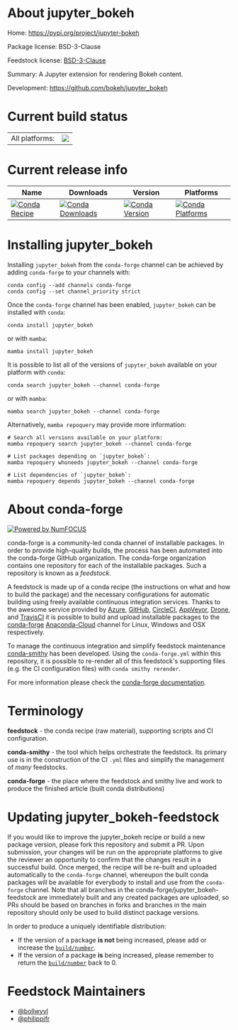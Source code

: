 About jupyter_bokeh
===================

Home: https://pypi.org/project/jupyter-bokeh

Package license: BSD-3-Clause

Feedstock license: [BSD-3-Clause](https://github.com/conda-forge/jupyter_bokeh-feedstock/blob/main/LICENSE.txt)

Summary: A Jupyter extension for rendering Bokeh content.

Development: https://github.com/bokeh/jupyter_bokeh

Current build status
====================


<table><tr><td>All platforms:</td>
    <td>
      <a href="https://dev.azure.com/conda-forge/feedstock-builds/_build/latest?definitionId=9908&branchName=main">
        <img src="https://dev.azure.com/conda-forge/feedstock-builds/_apis/build/status/jupyter_bokeh-feedstock?branchName=main">
      </a>
    </td>
  </tr>
</table>

Current release info
====================

| Name | Downloads | Version | Platforms |
| --- | --- | --- | --- |
| [![Conda Recipe](https://img.shields.io/badge/recipe-jupyter_bokeh-green.svg)](https://anaconda.org/conda-forge/jupyter_bokeh) | [![Conda Downloads](https://img.shields.io/conda/dn/conda-forge/jupyter_bokeh.svg)](https://anaconda.org/conda-forge/jupyter_bokeh) | [![Conda Version](https://img.shields.io/conda/vn/conda-forge/jupyter_bokeh.svg)](https://anaconda.org/conda-forge/jupyter_bokeh) | [![Conda Platforms](https://img.shields.io/conda/pn/conda-forge/jupyter_bokeh.svg)](https://anaconda.org/conda-forge/jupyter_bokeh) |

Installing jupyter_bokeh
========================

Installing `jupyter_bokeh` from the `conda-forge` channel can be achieved by adding `conda-forge` to your channels with:

```
conda config --add channels conda-forge
conda config --set channel_priority strict
```

Once the `conda-forge` channel has been enabled, `jupyter_bokeh` can be installed with `conda`:

```
conda install jupyter_bokeh
```

or with `mamba`:

```
mamba install jupyter_bokeh
```

It is possible to list all of the versions of `jupyter_bokeh` available on your platform with `conda`:

```
conda search jupyter_bokeh --channel conda-forge
```

or with `mamba`:

```
mamba search jupyter_bokeh --channel conda-forge
```

Alternatively, `mamba repoquery` may provide more information:

```
# Search all versions available on your platform:
mamba repoquery search jupyter_bokeh --channel conda-forge

# List packages depending on `jupyter_bokeh`:
mamba repoquery whoneeds jupyter_bokeh --channel conda-forge

# List dependencies of `jupyter_bokeh`:
mamba repoquery depends jupyter_bokeh --channel conda-forge
```


About conda-forge
=================

[![Powered by
NumFOCUS](https://img.shields.io/badge/powered%20by-NumFOCUS-orange.svg?style=flat&colorA=E1523D&colorB=007D8A)](https://numfocus.org)

conda-forge is a community-led conda channel of installable packages.
In order to provide high-quality builds, the process has been automated into the
conda-forge GitHub organization. The conda-forge organization contains one repository
for each of the installable packages. Such a repository is known as a *feedstock*.

A feedstock is made up of a conda recipe (the instructions on what and how to build
the package) and the necessary configurations for automatic building using freely
available continuous integration services. Thanks to the awesome service provided by
[Azure](https://azure.microsoft.com/en-us/services/devops/), [GitHub](https://github.com/),
[CircleCI](https://circleci.com/), [AppVeyor](https://www.appveyor.com/),
[Drone](https://cloud.drone.io/welcome), and [TravisCI](https://travis-ci.com/)
it is possible to build and upload installable packages to the
[conda-forge](https://anaconda.org/conda-forge) [Anaconda-Cloud](https://anaconda.org/)
channel for Linux, Windows and OSX respectively.

To manage the continuous integration and simplify feedstock maintenance
[conda-smithy](https://github.com/conda-forge/conda-smithy) has been developed.
Using the ``conda-forge.yml`` within this repository, it is possible to re-render all of
this feedstock's supporting files (e.g. the CI configuration files) with ``conda smithy rerender``.

For more information please check the [conda-forge documentation](https://conda-forge.org/docs/).

Terminology
===========

**feedstock** - the conda recipe (raw material), supporting scripts and CI configuration.

**conda-smithy** - the tool which helps orchestrate the feedstock.
                   Its primary use is in the construction of the CI ``.yml`` files
                   and simplify the management of *many* feedstocks.

**conda-forge** - the place where the feedstock and smithy live and work to
                  produce the finished article (built conda distributions)


Updating jupyter_bokeh-feedstock
================================

If you would like to improve the jupyter_bokeh recipe or build a new
package version, please fork this repository and submit a PR. Upon submission,
your changes will be run on the appropriate platforms to give the reviewer an
opportunity to confirm that the changes result in a successful build. Once
merged, the recipe will be re-built and uploaded automatically to the
`conda-forge` channel, whereupon the built conda packages will be available for
everybody to install and use from the `conda-forge` channel.
Note that all branches in the conda-forge/jupyter_bokeh-feedstock are
immediately built and any created packages are uploaded, so PRs should be based
on branches in forks and branches in the main repository should only be used to
build distinct package versions.

In order to produce a uniquely identifiable distribution:
 * If the version of a package **is not** being increased, please add or increase
   the [``build/number``](https://docs.conda.io/projects/conda-build/en/latest/resources/define-metadata.html#build-number-and-string).
 * If the version of a package **is** being increased, please remember to return
   the [``build/number``](https://docs.conda.io/projects/conda-build/en/latest/resources/define-metadata.html#build-number-and-string)
   back to 0.

Feedstock Maintainers
=====================

* [@bollwyvl](https://github.com/bollwyvl/)
* [@philippjfr](https://github.com/philippjfr/)


